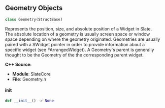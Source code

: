 ## Geometry Objects

```python
class Geometry(StructBase)
```

Represents the position, size, and absolute position of a Widget in Slate.
The absolute location of a geometry is usually screen space or
window space depending on where the geometry originated.
Geometries are usually paired with a SWidget pointer in order
to provide information about a specific widget (see FArrangedWidget).
A Geometry's parent is generally thought to be the Geometry of the
the corresponding parent widget.

**C++ Source:**

- **Module**: SlateCore
- **File**: Geometry.h

<a id="unreal.Geometry.__init__"></a>

#### __init__

```python
def __init__() -> None
```

<a id="unreal.SlateBrush"></a>